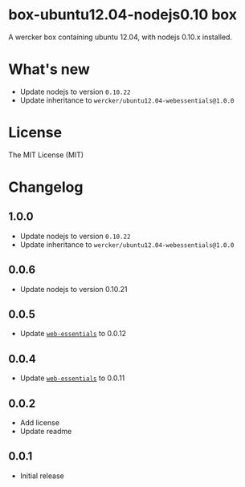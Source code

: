 # box-ubuntu12.04-nodejs0.10 box

A wercker box containing ubuntu 12.04, with nodejs 0.10.x installed.

# What's new

- Update nodejs to version `0.10.22`
- Update inheritance to `wercker/ubuntu12.04-webessentials@1.0.0`

# License

The MIT License (MIT)

# Changelog

## 1.0.0

- Update nodejs to version `0.10.22`
- Update inheritance to `wercker/ubuntu12.04-webessentials@1.0.0`

## 0.0.6

- Update nodejs to version 0.10.21

## 0.0.5

- Update [`web-essentials`](https://app.wercker.com/#applications/51ab0c42df8960ba45003fd9/tab/details) to 0.0.12

## 0.0.4

- Update [`web-essentials`](https://app.wercker.com/#applications/51ab0c42df8960ba45003fd9/tab/details) to 0.0.11

## 0.0.2

- Add license
- Update readme

## 0.0.1

- Initial release
